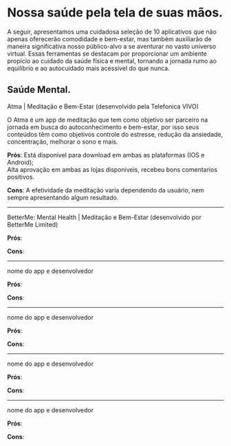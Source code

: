 # Nossa saúde pela tela de suas mãos.

A seguir, apresentamos uma cuidadosa seleção de 10 aplicativos que não apenas oferecerão comodidade e bem-estar, mas também auxiliarão de maneira significativa nosso público-alvo a se aventurar no vasto universo virtual. Essas ferramentas se destacam por proporcionar um ambiente propício ao cuidado da saúde física e mental, tornando a jornada rumo ao equilíbrio e ao autocuidado mais acessível do que nunca.

## Saúde Mental.

Atma | Meditação e Bem-Estar (desenvolvido pela Telefonica VIVO)

O Atma é um app de meditação que tem como objetivo ser parceiro na jornada em busca do autoconhecimento e bem-estar, por isso seus conteúdos têm como objetivos controle do estresse, redução da ansiedade, concentração, melhorar o sono e mais.

__Prós__: Está disponivel para download em ambas as plataformas (IOS e Android);<br>
      Alta aprovação em ambas as lojas disponiveis, recebeu bons comentarios positivos.

__Cons__: A efetividade da meditação varia dependendo da usuário, nem sempre apresentando algum resultado.

<hr>

BetterMe: Mental Health | Meditação e Bem-Estar (desenvolvido por BetterMe Limited)

__Prós__: 

__Cons__: 

<hr>

nome do app e desenvolvedor

__Prós__: 

__Cons__: 

<hr>

nome do app e desenvolvedor

__Prós__: 

__Cons__: 

<hr>

nome do app e desenvolvedor

__Prós__: 

__Cons__: 

<hr>

nome do app e desenvolvedor

__Prós__: 

__Cons__: 
